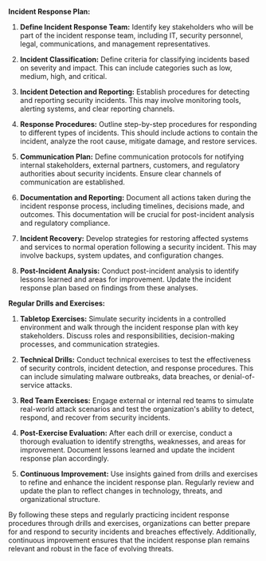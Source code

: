 **Incident Response Plan:**

1. **Define Incident Response Team:** Identify key stakeholders who will be part of the incident response team, including IT, security personnel, legal, communications, and management representatives.

2. **Incident Classification:** Define criteria for classifying incidents based on severity and impact. This can include categories such as low, medium, high, and critical.

3. **Incident Detection and Reporting:** Establish procedures for detecting and reporting security incidents. This may involve monitoring tools, alerting systems, and clear reporting channels.

4. **Response Procedures:** Outline step-by-step procedures for responding to different types of incidents. This should include actions to contain the incident, analyze the root cause, mitigate damage, and restore services.

5. **Communication Plan:** Define communication protocols for notifying internal stakeholders, external partners, customers, and regulatory authorities about security incidents. Ensure clear channels of communication are established.

6. **Documentation and Reporting:** Document all actions taken during the incident response process, including timelines, decisions made, and outcomes. This documentation will be crucial for post-incident analysis and regulatory compliance.

7. **Incident Recovery:** Develop strategies for restoring affected systems and services to normal operation following a security incident. This may involve backups, system updates, and configuration changes.

8. **Post-Incident Analysis:** Conduct post-incident analysis to identify lessons learned and areas for improvement. Update the incident response plan based on findings from these analyses.

**Regular Drills and Exercises:**

1. **Tabletop Exercises:** Simulate security incidents in a controlled environment and walk through the incident response plan with key stakeholders. Discuss roles and responsibilities, decision-making processes, and communication strategies.

2. **Technical Drills:** Conduct technical exercises to test the effectiveness of security controls, incident detection, and response procedures. This can include simulating malware outbreaks, data breaches, or denial-of-service attacks.

3. **Red Team Exercises:** Engage external or internal red teams to simulate real-world attack scenarios and test the organization's ability to detect, respond, and recover from security incidents.

4. **Post-Exercise Evaluation:** After each drill or exercise, conduct a thorough evaluation to identify strengths, weaknesses, and areas for improvement. Document lessons learned and update the incident response plan accordingly.

5. **Continuous Improvement:** Use insights gained from drills and exercises to refine and enhance the incident response plan. Regularly review and update the plan to reflect changes in technology, threats, and organizational structure.

By following these steps and regularly practicing incident response procedures through drills and exercises, organizations can better prepare for and respond to security incidents and breaches effectively. Additionally, continuous improvement ensures that the incident response plan remains relevant and robust in the face of evolving threats.
